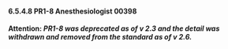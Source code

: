 #### 6.5.4.8 PR1-8 Anesthesiologist 00398

**Attention: _PR1-8 was deprecated as of v 2.3 and the detail was withdrawn and removed from the standard as of v 2.6._**
